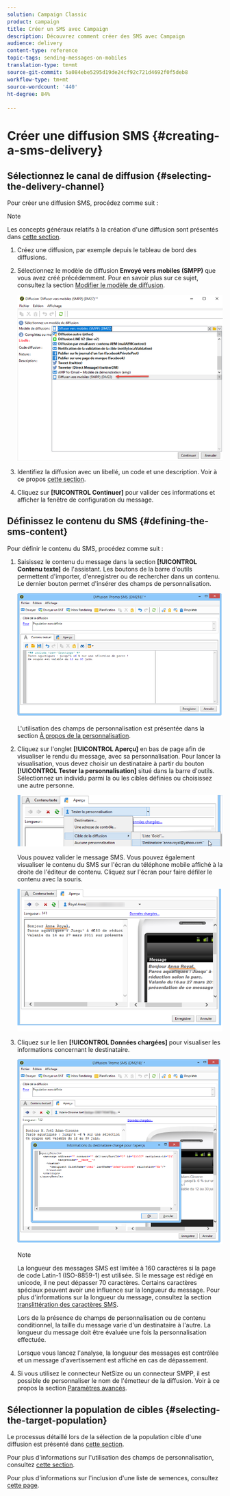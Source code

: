 ```yaml
---
solution: Campaign Classic
product: campaign
title: Créer un SMS avec Campaign
description: Découvrez comment créer des SMS avec Campaign
audience: delivery
content-type: reference
topic-tags: sending-messages-on-mobiles
translation-type: tm+mt
source-git-commit: 5a084ebe5295d19de24cf92c721d4692f0f5deb8
workflow-type: tm+mt
source-wordcount: '440'
ht-degree: 84%

---
```



# Créer une diffusion SMS {#creating-a-sms-delivery}

## Sélectionnez le canal de diffusion {#selecting-the-delivery-channel}

Pour créer une diffusion SMS, procédez comme suit :

>[!NOTE]
>
>Les concepts généraux relatifs à la création d&#39;une diffusion sont présentés dans [cette section](../../delivery/using/steps-about-delivery-creation-steps.md).

1. Créez une diffusion, par exemple depuis le tableau de bord des diffusions.
1. Sélectionnez le modèle de diffusion **Envoyé vers mobiles (SMPP)** que vous avez créé précédemment. Pour en savoir plus sur ce sujet, consultez la section [Modifier le modèle de diffusion](sms-set-up.md#changing-the-delivery-template).

   ![](assets/s_user_mobile_wizard.png)

1. Identifiez la diffusion avec un libellé, un code et une description. Voir à ce propos [cette section](../../delivery/using/steps-create-and-identify-the-delivery.md#identifying-the-delivery).
1. Cliquez sur **[!UICONTROL Continuer]** pour valider ces informations et afficher la fenêtre de configuration du message.

## Définissez le contenu du SMS {#defining-the-sms-content}

Pour définir le contenu du SMS, procédez comme suit :

1. Saisissez le contenu du message dans la section **[!UICONTROL Contenu texte]** de l&#39;assistant. Les boutons de la barre d&#39;outils permettent d&#39;importer, d&#39;enregistrer ou de rechercher dans un contenu. Le dernier bouton permet d&#39;insérer des champs de personnalisation.

   ![](assets/s_ncs_user_wizard_sms01_138.png)

   L&#39;utilisation des champs de personnalisation est présentée dans la section [À propos de la personnalisation](../../delivery/using/about-personalization.md).

1. Cliquez sur l&#39;onglet **[!UICONTROL Aperçu]** en bas de page afin de visualiser le rendu du message, avec sa personnalisation. Pour lancer la visualisation, vous devez choisir un destinataire à partir du bouton **[!UICONTROL Tester la personnalisation]** situé dans la barre d&#39;outils. Sélectionnez un individu parmi la ou les cibles définies ou choisissez une autre personne.

   ![](assets/s_ncs_user_wizard_sms01_139.png)

   Vous pouvez valider le message SMS. Vous pouvez également visualiser le contenu du SMS sur l&#39;écran du téléphone mobile affiché à la droite de l&#39;éditeur de contenu. Cliquez sur l&#39;écran pour faire défiler le contenu avec la souris.

   ![](assets/s_ncs_user_wizard_sms01_140.png)

1. Cliquez sur le lien **[!UICONTROL Données chargées]** pour visualiser les informations concernant le destinataire.

   ![](assets/s_user_mobile_wizard_sms_02.png)

   >[!NOTE]
   >
   >La longueur des messages SMS est limitée à 160 caractères si la page de code Latin-1 (ISO-8859-1) est utilisée. Si le message est rédigé en unicode, il ne peut dépasser 70 caractères. Certains caractères spéciaux peuvent avoir une influence sur la longueur du message. Pour plus d&#39;informations sur la longueur du message, consultez la section [translittération des caractères SMS](#about-character-transliteration).
   >
   >Lors de la présence de champs de personnalisation ou de contenu conditionnel, la taille du message varie d&#39;un destinataire à l&#39;autre. La longueur du message doit être évaluée une fois la personnalisation effectuée.
   >
   >Lorsque vous lancez l&#39;analyse, la longueur des messages est contrôlée et un message d&#39;avertissement est affiché en cas de dépassement.

1. Si vous utilisez le connecteur NetSize ou un connecteur SMPP, il est possible de personnaliser le nom de l&#39;émetteur de la diffusion. Voir à ce propos la section [Paramètres avancés](#advanced-parameters).

## Sélectionner la population de cibles {#selecting-the-target-population}

Le processus détaillé lors de la sélection de la population cible d&#39;une diffusion est présenté dans [cette section](../../delivery/using/steps-defining-the-target-population.md).

Pour plus d&#39;informations sur l&#39;utilisation des champs de personnalisation, consultez [cette section](../../delivery/using/about-personalization.md).

Pour plus d&#39;informations sur l&#39;inclusion d&#39;une liste de semences, consultez [cette page](../../delivery/using/about-seed-addresses.md).

